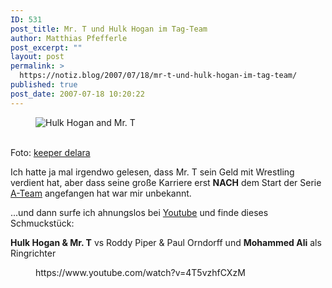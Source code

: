 ```yaml
---
ID: 531
post_title: Mr. T und Hulk Hogan im Tag-Team
author: Matthias Pfefferle
post_excerpt: ""
layout: post
permalink: >
  https://notiz.blog/2007/07/18/mr-t-und-hulk-hogan-im-tag-team/
published: true
post_date: 2007-07-18 10:20:22
---
```

<!-- wp:image {"align":"center"} -->
<figure class="wp-block-image aligncenter"><img src="https://notiz.blog/wp-content/uploads/2007/07/hulk-t.jpg" alt="Hulk Hogan and Mr. T" /></figure>
<!-- /wp:image -->

<!-- wp:paragraph -->
<p><br/>Foto: <a href="http://flickr.com/photos/imala/264637436/">keeper delara</a></p>
<!-- /wp:paragraph -->

<!-- wp:paragraph -->
<p>Ich hatte ja mal irgendwo gelesen, dass Mr. T sein Geld mit Wrestling verdient hat, aber dass seine große Karriere erst <strong>NACH</strong> dem Start der Serie <a href="http://de.wikipedia.org/wiki/A-Team">A-Team</a> angefangen hat war mir unbekannt.</p>
<!-- /wp:paragraph -->

<!-- wp:paragraph -->
<p>...und dann surfe ich ahnungslos bei <a href="http://www.youtube.com">Youtube</a> und finde dieses Schmuckstück:</p>
<!-- /wp:paragraph -->

<!-- wp:paragraph -->
<p><strong>Hulk Hogan &amp; Mr. T</strong> vs Roddy Piper &amp; Paul Orndorff und <strong>Mohammed Ali</strong> als Ringrichter</p>
<!-- /wp:paragraph -->

<!-- wp:core-embed/youtube {"url":"https://www.youtube.com/watch?v=4T5vzhfCXzM","type":"video","providerNameSlug":"youtube"} -->
<figure class="wp-block-embed-youtube wp-block-embed is-type-video is-provider-youtube">
	https://www.youtube.com/watch?v=4T5vzhfCXzM
</figure>
<!-- /wp:core-embed/youtube -->